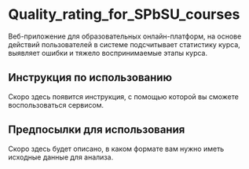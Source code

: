 # Quality_rating_for_SPbSU_courses
Веб-приложение для образовательных онлайн-платформ, на основе действий пользователей в системе подсчитывает статистику курса, выявляет ошибки и тяжело воспринимаемые этапы курса.
## Инструкция по использованию
Скоро здесь появится инструкция, с помощью которой вы сможете воспользоваться сервисом.
## Предпосылки для использования
Скоро здесь будет описано, в каком формате вам нужно иметь исходные данные для анализа.


